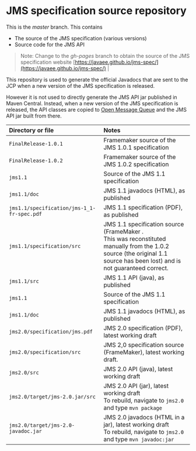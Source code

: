 # JMS specification source repository

This is the _master_ branch. This contains 
* The source of the JMS specification (various versions)
* Source code for the JMS API

> Note: Change to the  _gh-pages_ branch to obtain the source of the JMS specification website [https://javaee.github.io/jms-spec/](https://javaee.github.io/jms-spec/) | 

This repository is used to generate the official Javadocs that are sent to the JCP when a new version of the JMS specification is released. 

However it is not used to directly generate the JMS API jar published in Maven Central. Instead, when a new version of the JMS specification is released, the API classes are copied to [Open Message Queue](https://github.com/javaee/openmq) and the JMS API jar built from there.

Directory or file | Notes
:--- | :---
`FinalRelease-1.0.1` | Framemaker source of the JMS 1.0.1 specification
`FinalRelease-1.0.2` | Framemaker source of the JMS 1.0.2 specification
`jms1.1` | Source of the JMS 1.1 specification
`jms1.1/doc` | JMS 1.1 javadocs (HTML), as published
`jms1.1/specification/jms-1_1-fr-spec.pdf` | JMS 1.1 specification (PDF), as published
`jms1.1/specification/src` | JMS 1.1 specification source (FrameMaker .<br/> This was reconstituted manually from the 1.0.2 source (the original 1.1 source has been lost) and is not guaranteed correct.
`jms1.1/src` | JMS 1.1 API (java), as published
`jms1.1` | Source of the JMS 1.1 specification
`jms1.1/doc` | JMS 1.1 javadocs (HTML), as published
`jms2.0/specification/jms.pdf` | JMS 2.0 specification (PDF), latest working draft
`jms2.0/specification/src` | JMS 2,0 specification source (FrameMaker), latest working draft. 
`jms2.0/src` | JMS 2.0 API (java), latest working draft
`jms2.0/target/jms-2.0.jar/src` | JMS 2.0 API (jar), latest working draft<br/>To rebuild, navigate to  `jms2.0` and type `mvn package`
 `jms2.0/target/jms-2.0-javadoc.jar` | JMS 2.0 javadocs (HTML in a jar), latest working draft<br/>To rebuild, navigate to  `jms2.0` and type `mvn javadoc:jar`
 
